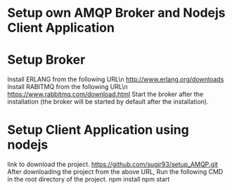 # Setup own AMQP Broker and Nodejs Client Application 

# Setup Broker
Install ERLANG from the following URL\n
        http://www.erlang.org/downloads
Install RABITMQ from the following URL\n
        https://www.rabbitmq.com/download.html
Start the broker after the installation (the broker will be started by default after the installation).
        
# Setup Client Application using nodejs
link to download the project.
    https://github.com/sugir93/setup_AMQP.git
After downloading the project from the above URL, Run the following CMD in the root directory of the project.
    npm install
    npm start
